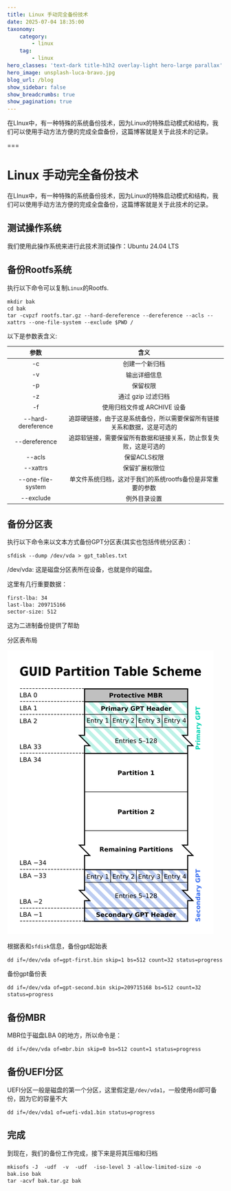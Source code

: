 ```yaml
---
title: Linux 手动完全备份技术
date: 2025-07-04 18:35:00
taxonomy:
	category:
        - linux
    tag:
        - linux
hero_classes: 'text-dark title-h1h2 overlay-light hero-large parallax'
hero_image: unsplash-luca-bravo.jpg
blog_url: /blog
show_sidebar: false
show_breadcrumbs: true
show_pagination: true
---
```


在LInux中，有一种特殊的系统备份技术，因为Linux的特殊启动模式和结构，我们可以使用手动方法方便的完成全盘备份，这篇博客就是关于此技术的记录。

===

# Linux 手动完全备份技术
在LInux中，有一种特殊的系统备份技术，因为Linux的特殊启动模式和结构，我们可以使用手动方法方便的完成全盘备份，这篇博客就是关于此技术的记录。

## 测试操作系统

我们使用此操作系统来进行此技术测试操作：Ubuntu 24.04 LTS

## 备份Rootfs系统

执行以下命令可以复制`Linux`的Rootfs.

```
mkdir bak
cd bak
tar -cvpzf rootfs.tar.gz --hard-dereference --dereference --acls --xattrs --one-file-system --exclude $PWD /
```

以下是参数表含义:

| 参数 | 含义 |
|:---:|:---:|
|-c|创建一个新归档|
|-v|输出详细信息|
|-p|保留权限|
|-z|通过 gzip 过滤归档|
|-f|使用归档文件或 ARCHIVE 设备|
|--hard-dereference|追踪硬链接，由于这是系统备份，所以需要保留所有链接关系和数据，这是可选的|
|--dereference|追踪软链接，需要保留所有数据和链接关系，防止恢复失败，这是可选的|
|--acls|保留ACLS权限|
|--xattrs|保留扩展权限位|
|--one-file-system|单文件系统归档，这对于我们的系统rootfs备份是非常重要的参数|
|--exclude|例外目录设置|

## 备份分区表

执行以下命令来以文本方式备份GPT分区表(其实也包括传统分区表)：
```
sfdisk --dump /dev/vda > gpt_tables.txt
```

/dev/vda: 这是磁盘分区表所在设备，也就是你的磁盘。

这里有几行重要数据：
```
first-lba: 34
last-lba: 209715166
sector-size: 512
```

这为二进制备份提供了帮助

分区表布局

![GPT Layout](GPTLayouts.png)

根据表和`sfdisk`信息，备份gpt起始表

```
dd if=/dev/vda of=gpt-first.bin skip=1 bs=512 count=32 status=progress
```

备份gpt备份表

```
dd if=/dev/vda of=gpt-second.bin skip=209715168 bs=512 count=32 status=progress
```

## 备份MBR

MBR位于磁盘LBA 0的地方，所以命令是：

```
dd if=/dev/vda of=mbr.bin skip=0 bs=512 count=1 status=progress
```

## 备份UEFI分区

UEFI分区一般是磁盘的第一个分区，这里假定是`/dev/vda1`，一般使用`dd`即可备份，因为它的容量不大

```
dd if=/dev/vda1 of=uefi-vda1.bin status=progress
```

## 完成

到现在，我们的备份工作完成，接下来是将其压缩和归档

```
mkisofs -J  -udf  -v  -udf  -iso-level 3 -allow-limited-size -o bak.iso bak
tar -acvf bak.tar.gz bak
```

